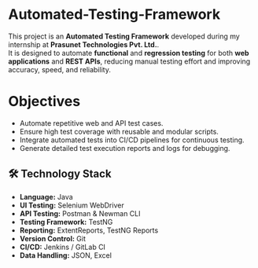 # Automated-Testing-Framework
This project is an **Automated Testing Framework** developed during my internship at **Prasunet Technologies Pvt. Ltd.**.  
It is designed to automate **functional** and **regression testing** for both **web applications** and **REST APIs**, reducing manual testing effort and improving accuracy, speed, and reliability.

# Objectives
- Automate repetitive web and API test cases.
- Ensure high test coverage with reusable and modular scripts.
- Integrate automated tests into CI/CD pipelines for continuous testing.
- Generate detailed test execution reports and logs for debugging.

## 🛠 Technology Stack
- **Language:** Java
- **UI Testing:** Selenium WebDriver
- **API Testing:** Postman & Newman CLI
- **Testing Framework:** TestNG
- **Reporting:** ExtentReports, TestNG Reports
- **Version Control:** Git
- **CI/CD:** Jenkins / GitLab CI
- **Data Handling:** JSON, Excel
